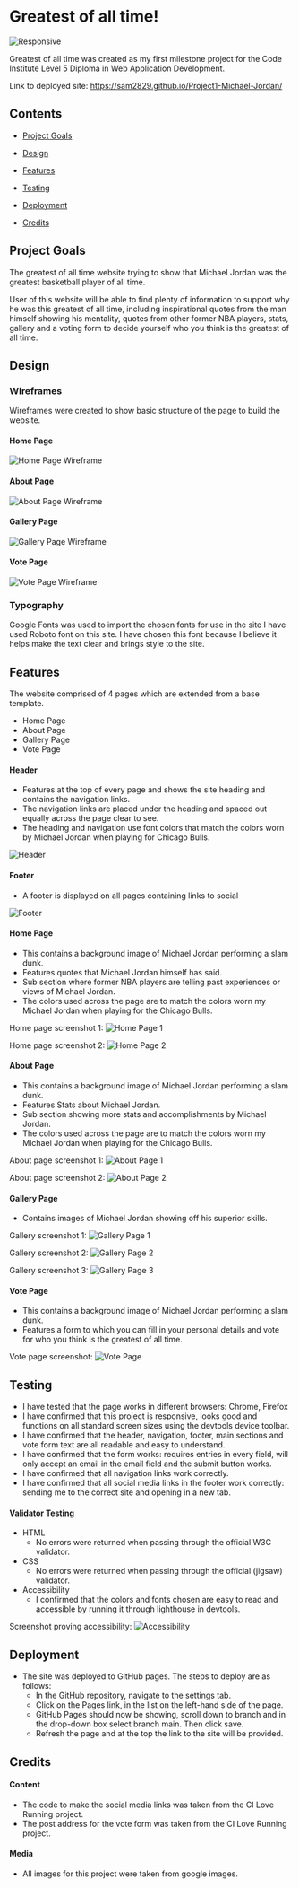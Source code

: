 # Greatest of all time!

![Responsive](assets/screenshots/responsive.png)

Greatest of all time was created as my first milestone project for the Code Institute Level 5 Diploma in Web Application Development.

Link to deployed site: https://sam2829.github.io/Project1-Michael-Jordan/

## Contents

- [Project Goals](#project-goals)

- [Design](#design)

- [Features](#features)

- [Testing](#testing)

* [Deployment](#deployment)

- [Credits](#credits)

## Project Goals

The greatest of all time website trying to show that Michael Jordan was the greatest basketball player of all time.

User of this website will be able to find plenty of information to support why he was this greatest of all time, including inspirational quotes from the man himself showing his mentality, quotes from other former NBA players, stats, gallery and a voting form to decide yourself who you think is the greatest of all time.

## Design

### Wireframes

Wireframes were created to show basic structure of the page to build the website.

#### Home Page

![Home Page Wireframe](assets/screenshots/home-wireframe.png)

#### About Page

![About Page Wireframe](assets/screenshots/about-wireframe.png)

#### Gallery Page

![Gallery Page Wireframe](assets/screenshots/gallery-wireframe.png)

#### Vote Page

![Vote Page Wireframe](assets/screenshots/vote-wireframe.png)

### Typography

Google Fonts was used to import the chosen fonts for use in the site
I have used Roboto font on this site. I have chosen this font because I believe it helps make the text clear and brings style to the site.

## Features

The website comprised of 4 pages which are extended from a base template.

- Home Page
- About Page
- Gallery Page
- Vote Page

#### Header

- Features at the top of every page and shows the site heading and contains the navigation links.
- The navigation links are placed under the heading and spaced out equally across the page clear to see.
- The heading and navigation use font colors that match the colors worn by Michael Jordan when playing for Chicago Bulls.

![Header](assets/screenshots/header.png)

#### Footer

- A footer is displayed on all pages containing links to social

![Footer](assets/screenshots/footer.png)

#### Home Page

- This contains a background image of Michael Jordan performing a slam dunk.
- Features quotes that Michael Jordan himself has said.
- Sub section where former NBA players are telling past experiences or views of Michael Jordan.
- The colors used across the page are to match the colors worn my Michael Jordan when playing for the Chicago Bulls.

Home page screenshot 1:
![Home Page 1](assets/screenshots/home-page-1.png)

Home page screenshot 2:
![Home Page 2](assets/screenshots/home-page-2.png)

#### About Page

- This contains a background image of Michael Jordan performing a slam dunk.
- Features Stats about Michael Jordan.
- Sub section showing more stats and accomplishments by Michael Jordan.
- The colors used across the page are to match the colors worn my Michael Jordan when playing for the Chicago Bulls.

About page screenshot 1:
![About Page 1](assets/screenshots/about-page-1.png)

About page screenshot 2:
![About Page 2](assets/screenshots/about-page-2.png)

#### Gallery Page

- Contains images of Michael Jordan showing off his superior skills.

Gallery screenshot 1:
![Gallery Page 1](assets/screenshots/gallery-page-1.png)

Gallery screenshot 2:
![Gallery Page 2](assets/screenshots/gallery-page-2.png)

Gallery screenshot 3:
![Gallery Page 3](assets/screenshots/gallery-page-3.png)

#### Vote Page

- This contains a background image of Michael Jordan performing a slam dunk.
- Features a form to which you can fill in your personal details and vote for who you think is the greatest of all time.

Vote page screenshot:
![Vote Page](assets/screenshots/vote-page-1.png)

## Testing

- I have tested that the page works in different browsers: Chrome, Firefox
- I have confirmed that this project is responsive, looks good and functions on all standard screen sizes using the devtools device toolbar.
- I have confirmed that the header, navigation, footer, main sections and vote form text are all readable and easy to understand.
- I have confirmed that the form works: requires entries in every field, will only accept an email in the email field and the submit button works.
- I have confirmed that all navigation links work correctly.
- I have confirmed that all social media links in the footer work correctly: sending me to the correct site and opening in a new tab.

#### Validator Testing

- HTML
  - No errors were returned when passing through the official W3C validator.
- CSS
  - No errors were returned when passing through the official (jigsaw) validator.
- Accessibility
  - I confirmed that the colors and fonts chosen are easy to read and accessible by running it through lighthouse in devtools.

Screenshot proving accessibility:
![Accessibility](assets/screenshots/accessibility.png)

## Deployment

- The site was deployed to GitHub pages. The steps to deploy are as follows:
  - In the GitHub repository, navigate to the settings tab.
  - Click on the Pages link, in the list on the left-hand side of the page.
  * GitHub Pages should now be showing, scroll down to branch and in the drop-down box select branch main. Then click save.
  * Refresh the page and at the top the link to the site will be provided.

## Credits

#### Content

- The code to make the social media links was taken from the CI Love Running project.
- The post address for the vote form was taken from the CI Love Running project.

#### Media

- All images for this project were taken from google images.
